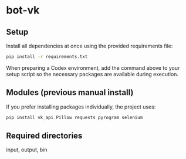 # bot-vk

## Setup
Install all dependencies at once using the provided requirements file:

```sh
pip install -r requirements.txt
```

When preparing a Codex environment, add the command above to your setup
script so the necessary packages are available during execution.

## Modules (previous manual install)
If you prefer installing packages individually, the project uses:
```sh
pip install vk_api Pillow requests pyrogram selenium
```
## Required directories
input, output, bin
